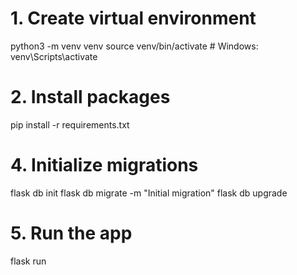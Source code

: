 # 1. Create virtual environment
python3 -m venv venv
source venv/bin/activate  # Windows: venv\Scripts\activate

# 2. Install packages
pip install -r requirements.txt

# 4. Initialize migrations
flask db init
flask db migrate -m "Initial migration"
flask db upgrade

# 5. Run the app
flask run
